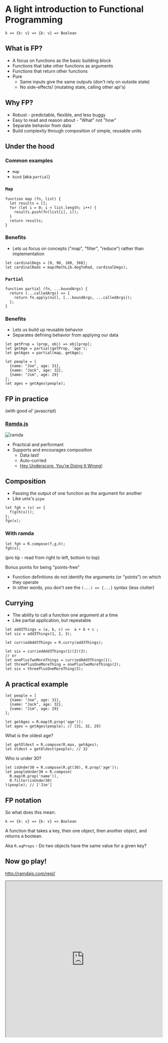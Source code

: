 A light introduction to
Functional Programming
==============================

`k => {k: v} => {k: v} => Boolean`



What is FP?
-----------

- A focus on functions as the basic building block <!-- .element: class="fragment" -->
- Functions that take other functions as arguments <!-- .element: class="fragment" -->
- Functions that return other functions <!-- .element: class="fragment" -->
- Pure <!-- .element: class="fragment" -->
  - Same inputs give the same outputs (don't rely on outside state) <!-- .element: class="fragment" -->
  - No side-effects! (mutating state, calling other api's) <!-- .element: class="fragment" -->



Why FP?
--------

- Robust - predictable, flexible, and less buggy <!-- .element: class="fragment" -->
- Easy to read and reason about - "What" not "how" <!-- .element: class="fragment" -->
- Separate behavior from data <!-- .element: class="fragment" -->
- Build complexity through composition of simple, reusable units <!-- .element: class="fragment" -->



Under the hood
--------------------


### Common examples

- `map`
- `bind` (aka `partial`)


### `Map`

```
function map (fn, list) {
  let results = [];
  for (let i = 0; i < list.length; i++) {
    results.push(fn(list[i], i));
  }
  return results;
}
```


### Benefits
- Lets us focus on concepts ("map", "filter", "reduce") rather than implementation

```
let cardinalDegs = [0, 90, 180, 360];
let cardinalRads = map(MathLib.degToRad, cardinalDegs);
```


### `Partial`

```
function partial (fn, ...boundArgs) {
  return (...calledArgs) => {
    return fn.apply(null, [...boundArgs, ...calledArgs]);
  };
}
```


### Benefits
- Lets us build up reusable behavior
- Separates defining behavior from applying our data

```
let getProp = (prop, obj) => obj[prop];
let getAge = partial(getProp, 'age');
let getAges = partial(map, getAge);

let people = [
  {name: "Joe", age: 31},
  {name: "Jack", age: 32},
  {name: "Jim", age: 29}
];
let ages = getAges(people);
```



FP in practice
--------------
(with good ol' javascript) <!-- .element: class="fragment" -->


### [Ramda.js](http://ramdajs.com/0.18.0/index.html)

![ramda](http://ramda.jcphillipps.com/logo/ramdaFilled_200x235.png)

- Practical and performant
- Supports and encourages composition
  - Data last!
  - Auto-curried
  - [Hey Underscore, You're Doing It Wrong!](https://www.youtube.com/watch?v=m3svKOdZijA) <!-- .element: class="fragment" -->


Composition
-----------

- Passing the output of one function as the argument for another
- Like unix's `pipe`

```
let fgh = (x) => {
  f(g(h(x)));
};
fgx(x);
```
<!-- .element: class="fragment" -->


### With ramda

```
let fgh = R.compose(f,g,h);
fgh(x);
```

(pro tip - read from right to left, bottom to top)

Bonus points for being "points-free"
<!-- .element: class="fragment" -->
- Function definitions do not identify the arguments (or "points") on which they operate
- In other words, you don't see the `(...) => {...}` syntax (less clutter)

<!-- .element: class="fragment" -->


Currying
--------

- The ability to call a function one argument at a time
- Like partial application, but repeatable

```
let add3Things = (a, b, c) =>  a + b + c ;
let six = add3Things(1, 2, 3);

let curriedAdd3Things = R.curry(add3Things);

let six = curriedAdd3Things(1)(2)(3);
// or
let onePlusTwoMoreThings = curriedAdd3Things(1);
let threePlusOneMoreThing = onePlusTwoMoreThings(2);
let six = threePlusOneMoreThing(3);
```



A practical example
-------------------

```
let people = [
  {name: "Joe", age: 31},
  {name: "Jack", age: 32},
  {name: "Jim", age: 29}
];

let getAges = R.map(R.prop('age')):
let ages = getAges(people); // [31, 32, 29]
```


What is the oldest age?
```
let getOldest = R.compose(R.max, getAges);
let oldest = getOldest(people); // 32
```


Who is under 30?
```
let isUnder30 = R.compose(R.gt(30), R.prop('age'));
let peopleUnder30 = R.compose(
  R.map(R.prop('name')),
  R.filter(isUnder30)
)(people); // ['Jim']
```



FP notation
-----------

So what does this mean:

`k => {k: v} => {k: v} => Boolean`

A function that takes a key, then one object, then another object, and returns a boolean.
<!-- .element: class="fragment" -->

Aka `R.eqProps` - Do two objects have the same value for a given key?

<!-- .element: class="fragment" -->



Now go play!
-----------
http://ramdajs.com/repl/
<iframe src="http://ramdajs.com/repl/" width="100%" height="500">
